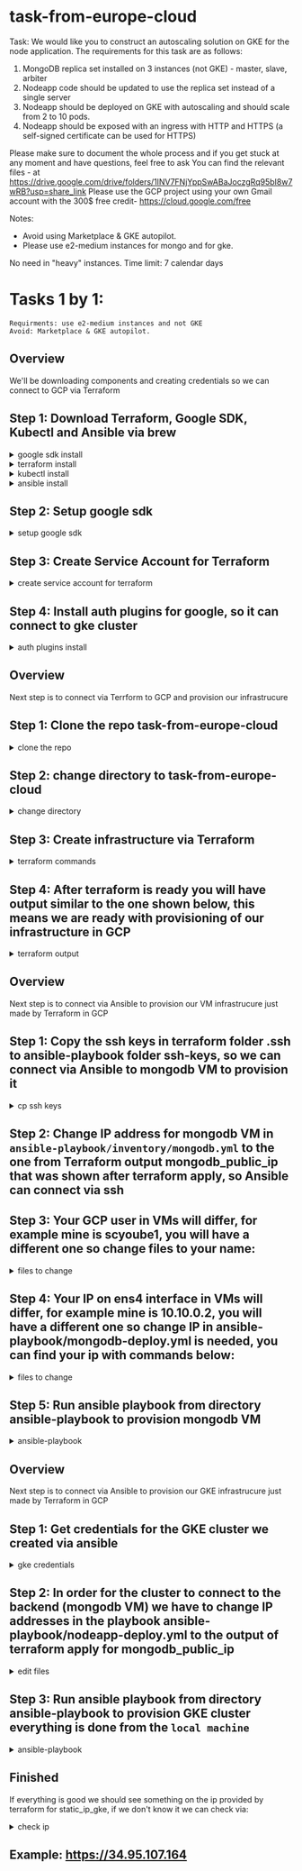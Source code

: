 # task-from-europe-cloud

Task:
We would like you to construct an autoscaling solution on GKE for the node application.
The requirements for this task are as follows:
1. MongoDB replica set installed on 3 instances (not GKE) - master, slave, arbiter
2. Nodeapp code should be updated to use the replica set instead of a single server
3. Nodeapp should be deployed on GKE with autoscaling and should scale from 2 to 10 pods.
4. Nodeapp should be exposed with an ingress with HTTP and HTTPS (a self-signed certificate can be used for HTTPS)

Please make sure to document the whole process and if you get stuck at any moment and have questions, feel free to ask
You can find the relevant files - at https://drive.google.com/drive/folders/1lNV7FNjYppSwABaJoczgRq95bI8w7wRB?usp=share_link
Please use the GCP project using your own Gmail account with the 300$ free credit- https://cloud.google.com/free

Notes:
- Avoid using Marketplace & GKE autopilot.
- Please use e2-medium instances for mongo and for gke.

No need in "heavy" instances.
Time limit: 7 calendar days

# Tasks 1 by 1:

	Requirments: use e2-medium instances and not GKE
	Avoid: Marketplace & GKE autopilot.

## Overview
We'll be downloading components and creating credentials so we can connect to GCP via Terraform
## Step 1: Download Terraform, Google SDK, Kubectl and Ansible via brew
<details>
  <summary>google sdk install</summary>

```
brew install --cask gcloud-cli
```

</details>

<details>
  <summary>terraform install</summary>

```
brew tap hashicorp/tap
brew install hashicorp/tap/terraform
```

</details>

<details>
  <summary>kubectl install</summary>

```
brew install kubernetes-cli
```

</details>

<details>
  <summary>ansible install</summary>

```
brew install ansible
```

</details>

## Step 2: Setup google sdk
<details><summary>setup google sdk </summary>

```
 gcloud init
```

 Follow prompts in browser
 
 Pick cloud project to use: 
 [1] capable-hangout-470415-c7


```
 gcloud auth application-default login
```
Follow prompts in browser
</details>

## Step 3: Create Service Account for Terraform
 
<details><summary>create service account for terraform</summary>

```
gcloud iam service-accounts create terraform
gcloud projects add-iam-policy-binding capable-hangout-470415-c7 --member="serviceAccount:terraform@capable-hangout-470415-c7.iam.gserviceaccount.com" --role=roles/editor
gcloud iam service-accounts add-iam-policy-binding terraform@capable-hangout-470415-c7.iam.gserviceaccount.com --member="user:scyoube1@gmail.com" --role=roles/iam.serviceAccountUser
```
</details>

## Step 4: Install auth plugins for google, so it can connect to gke cluster

<details>
  <summary>auth plugins install</summary>

```
gcloud components install gke-gcloud-auth-plugin
```

</details>

## Overview
Next step is to connect via Terrform to GCP and provision our infrastrucure

## Step 1: Clone the repo task-from-europe-cloud

<details>
  <summary>clone the repo</summary>

```
git clone https://github.com/Naplifye/task-from-europe-cloud.git
```

</details>

## Step 2: change directory to task-from-europe-cloud

<details>
  <summary>change directory</summary>

```
cd task-from-europe-cloud
```

</details>

## Step 3: Create infrastructure via Terraform

<details>
  <summary>terraform commands</summary>

Init Terraform

```
terraform init
```
Plan the infrastrucure

```
terraform plan
```
Apply the infrastrucure
```
terraform apply
```

</details>

## Step 4: After terraform is ready you will have output similar to the one shown below, this means we are ready with provisioning of our infrastructure in GCP

<details>
  <summary>terraform output</summary>

```
cluster_name = "nodeapp-cluster-dev"
gke_public_up = [
  "34.49.58.137",
]
mongodb_public_ip = {
  "mongodb" = "35.192.197.245"
}
```

</details>

## Overview
Next step is to connect via Ansible to provision our VM infrastrucure just made by Terraform in GCP

## Step 1: Copy the ssh keys in terraform folder .ssh to ansible-playbook folder ssh-keys, so we can connect via Ansible to mongodb VM to provision it

<details>
  <summary>cp ssh keys</summary>

From the root of the directory
```
cp terraform/.ssh/google_compute_engine ansible-playbook/ssh-keys/ 
```

</details>

## Step 2: Change IP address for mongodb VM in ```ansible-playbook/inventory/mongodb.yml``` to the one from Terraform output mongodb_public_ip that was shown after terraform apply, so Ansible can connect via ssh

## Step 3: Your GCP user in VMs will differ, for example mine is scyoube1, you will have a different one so change files to your name:

<details>
  <summary>files to change</summary>

Change remote_user to your username
```
vim ansible-playbook/ansible.cfg

```
Copy mongodb files to remote server and Run docker-compose up must be changed
```
vim ansible-playbook/mongodb-deploy.yml 

```

</details>

## Step 4: Your IP on ens4 interface in VMs will differ, for example mine is 10.10.0.2, you will have a different one so change IP in ansible-playbook/mongodb-deploy.yml is needed, you can find your ip with commands below:

<details>
  <summary>files to change</summary>

Change directory to ansible-playbook

```
cd ansible-playbook

```
Connect to mongodb VM via ssh via your IP, below is just example

```
ssh -i ssh-keys/google_compute_engine  scyoube1@35.225.78.82 

```

Find IP via ip command and look for interface ens4

```
ip -4 a 

```

Edit ansible-playbook/mongodb-deploy.yml with new IP for lines with mongodb-master, mongodb-slave and mongodb-arbiter

```
vi mongodb-deployment.yml

```

</details>

## Step 5: Run ansible playbook from directory ansible-playbook to provision mongodb VM

<details>
  <summary>ansible-playbook</summary>

```
cd ansible-playbook

```

```
ansible-playbook mongodb-deploy.yml 

```

</details>

## Overview
Next step is to connect via Ansible to provision our GKE infrastrucure just made by Terraform in GCP

## Step 1: Get credentials for the GKE cluster we created via ansible
<details>
  <summary>gke credentials</summary>

```
gcloud container clusters get-credentials nodeapp-cluster-dev --region us-central1

```

</details>

## Step 2: In order for the cluster to connect to the backend (mongodb VM) we have to change IP addresses in the playbook ansible-playbook/nodeapp-deploy.yml to the output of terraform apply for mongodb_public_ip

<details>
  <summary>edit files</summary>

Look for lines MONGODB_MASTER,MONGODB_SLAVE,MONGODB_ARBITER and change the ip to the output of terraform apply for mongodb_public_ip
```
vim ansible-playbook/nodeapp-deploy.yml 

```

</details>

## Step 3: Run ansible playbook from directory ansible-playbook to provision GKE cluster everything is done from the ```local machine```

<details>
  <summary>ansible-playbook</summary>

```
cd ansible-playbook

```

```
ansible-playbook nodeapp-deploy.yml 

```
</details>

## Finished
If everything is good we should see something on the ip provided by terraform for static_ip_gke, if we don't know it we can check via:

<details>
  <summary>check ip</summary>

```
kubectl get ingress ingress -n nodeapp-dev
```
</details>


## Example: https://34.95.107.164




